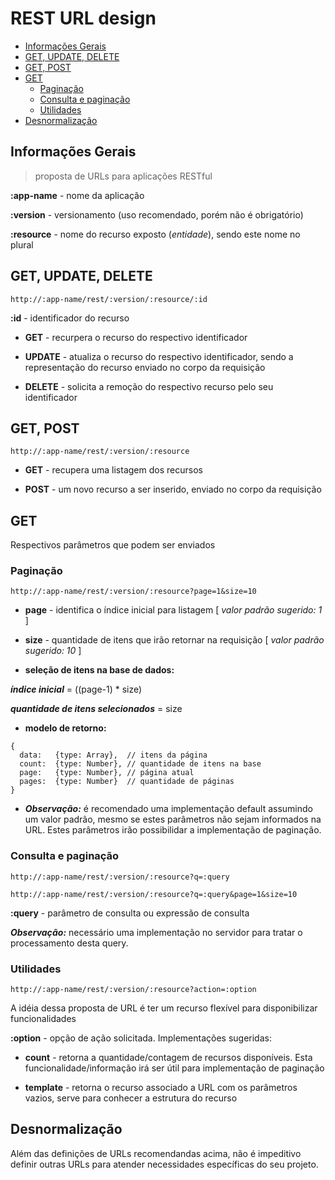 # REST URL design


<!-- toc -->
* [Informações Gerais](#informações-gerais)
* [GET, UPDATE, DELETE](#get-update-delete)
* [GET, POST](#get-post)
* [GET](#get)
  * [Paginação](#paginação)
  * [Consulta e paginação](#consulta-e-paginação)
  * [Utilidades](#utilidades)
* [Desnormalização](#desnormalização)

<!-- toc stop -->


## Informações Gerais

> proposta de URLs para aplicações RESTful

**:app-name** - nome da aplicação

**:version** - versionamento (uso recomendado, porém não é obrigatório)

**:resource** - nome do recurso exposto (*entidade*), sendo este nome no plural


## GET, UPDATE, DELETE

```
http://:app-name/rest/:version/:resource/:id
```

**:id** - identificador do recurso

* **GET** - recurpera o recurso do respectivo identificador

* **UPDATE** -  atualiza o recurso do respectivo identificador, sendo a representação do recurso enviado no corpo da requisição

* **DELETE** - solicita a remoção do respectivo recurso pelo seu identificador


## GET, POST

```
http://:app-name/rest/:version/:resource
```

* **GET** - recupera uma listagem dos recursos

* **POST** - um novo recurso a ser inserido, enviado no corpo da requisição

## GET

Respectivos parâmetros que podem ser enviados 

### Paginação

```
http://:app-name/rest/:version/:resource?page=1&size=10
```

* **page** - identifica o índice inicial para listagem [ *valor padrão sugerido: 1* ]

* **size** - quantidade de itens que irão retornar na requisição [ *valor padrão sugerido: 10* ]

* **seleção de itens na base de dados:**

_**índice inicial**_ = ((page-1) * size)

_**quantidade de itens selecionados**_ = size

* **modelo de retorno:**

```
{
  data:   {type: Array},  // itens da página
  count:  {type: Number}, // quantidade de itens na base
  page:   {type: Number}, // página atual
  pages:  {type: Number}  // quantidade de páginas
}
```

* **_Observação:_** é recomendado uma implementação default assumindo um valor padrão, mesmo se estes parâmetros não sejam informados na URL. Estes parâmetros irão possibilidar a implementação de paginação.

### Consulta e paginação

```
http://:app-name/rest/:version/:resource?q=:query

http://:app-name/rest/:version/:resource?q=:query&page=1&size=10
```

**:query** - parâmetro de consulta ou expressão de consulta

_**Observação:**_ necessário uma implementação no servidor para tratar o processamento desta query.

### Utilidades

```
http://:app-name/rest/:version/:resource?action=:option
```

A idéia dessa proposta de URL é ter um recurso flexível para disponibilizar funcionalidades

**:option** - opção de ação solicitada. Implementações sugeridas:

* **count** - retorna a quantidade/contagem de recursos disponíveis. Esta funcionalidade/informação irá ser útil para implementação de paginação

* **template** - retorna o recurso associado a URL com os parâmetros vazios, serve para conhecer a estrutura do recurso


## Desnormalização

Além das definições de URLs recomendandas acima, não é impeditivo definir outras URLs para atender necessidades específicas do seu projeto.
